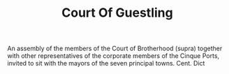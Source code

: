 ---
title: Court Of Guestling
letter: C
permalink: "/definitions/bld-court-of-guestling.html"
body: An assembly of the members of the Court of Brotherhood (supra) together with
  other representatives of the corporate members of the Cinque Ports, invited to sit
  with the mayors of the seven principal towns. Cent. Dict
published_at: '2018-07-07'
source: Black's Law Dictionary 2nd Ed (1910)
layout: post
---